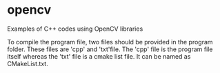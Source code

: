 # opencv
Examples of C++ codes using OpenCV libraries 


To compile the program file, two files should be provided in the program folder. These files are 'cpp' and 'txt'file. The 'cpp' file is the program file itself whereas the 'txt' file is a cmake list file. It can be named as CMakeList.txt.


